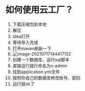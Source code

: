 # 如何使用云工厂？

1. 下载压缩包到本地
2. 解压
3. idea打开
4. 等待导入完成
5. 打开maven刷新一下
6. ![image-20210717144417132](C:\Users\86130\AppData\Roaming\Typora\typora-user-images\image-20210717144417132.png)
7. 创建一个数据库，运行sql脚本
8. 直接运行就行命名为x-admin
9. 找到application.yml文件
10. 按照你自己的数据库修改账号、密码
11. 运行就ok了